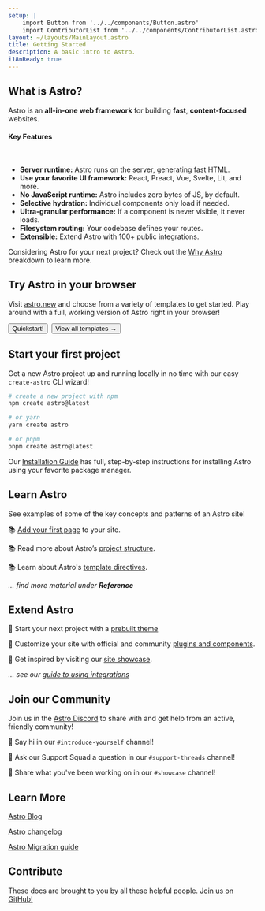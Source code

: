 ```yaml
---
setup: |
    import Button from '../../components/Button.astro'
    import ContributorList from '../../components/ContributorList.astro'
layout: ~/layouts/MainLayout.astro
title: Getting Started
description: A basic intro to Astro.
i18nReady: true
---
```


## What is Astro?

Astro is an **all-in-one** **web framework** for building **fast**, **content-focused** websites. 

#### Key Features

<br/>

- **Server runtime:** Astro runs on the server, generating fast HTML.
- **Use your favorite UI framework:** React, Preact, Vue, Svelte, Lit, and more.
- **No JavaScript runtime:** Astro includes zero bytes of JS, by default.
- **Selective hydration:** Individual components only load if needed.
- **Ultra-granular performance:** If a component is never visible, it never loads.
- **Filesystem routing:** Your codebase defines your routes.
- **Extensible:** Extend Astro with 100+ public integrations.

Considering Astro for your next project? Check out the [Why Astro](/en/concepts/why-astro/) breakdown to learn more. 


## Try Astro in your browser

Visit [astro.new](https://astro.new/) and choose from a variety of templates to get started. Play around with a full, working version of Astro right in your browser!

<div style="display: flex; flex-wrap: wrap; gap: 0.5rem;">
    <Button href="https://astro.new/basics?on=stackblitz">Quickstart!</Button>
    <Button variant="outline" href="https://astro.new/">View all templates →</Button>
</div>

## Start your first project

Get a new Astro project up and running locally in no time with our easy `create-astro` CLI wizard!

```bash
# create a new project with npm
npm create astro@latest

# or yarn
yarn create astro

# or pnpm
pnpm create astro@latest
```

Our [Installation Guide](/en/install/auto/) has full, step-by-step instructions for installing Astro using your favorite package manager.




## Learn Astro

See examples of some of the key concepts and patterns of an Astro site!

📚 [Add your first page](/en/core-concepts/astro-pages/) to your site.

📚 Read more about Astro’s [project structure](/en/core-concepts/project-structure/).

📚 Learn about Astro's [template directives](/en/reference/directives-reference/).

*... find more material under **Reference***


## Extend Astro

🧰 Start your next project with a [prebuilt theme](https://astro.build/themes/)

🧰 Customize your site with official and community [plugins and components](https://astro.build/integrations/).

🧰 Get inspired by visiting our [site showcase](https://astro.build/showcase/).

*... see our [guide to using integrations](/en/guides/integrations-guide/)*



## Join our Community

Join us in the [Astro Discord](https://astro.build/chat/) to share with and get help from an active, friendly community!

💬 Say hi in our `#introduce-yourself` channel!

💬 Ask our Support Squad a question in our `#support-threads` channel!

💬 Share what you've been working on in our `#showcase` channel!


## Learn More

[Astro Blog](https://astro.build/blog/)

[Astro changelog](https://github.com/withastro/astro/blob/main/packages/astro/CHANGELOG.md)

[Astro Migration guide](/en/migrate/)


## Contribute

These docs are brought to you by all these helpful people. [Join us on GitHub!](https://github.com/withastro/docs)

<ContributorList githubRepo="withastro/docs" />
